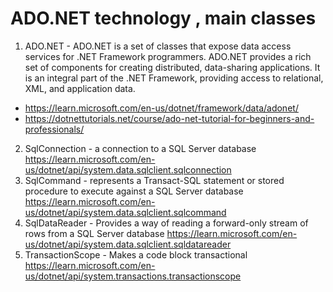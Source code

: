 # ADO.NET technology , main classes

1. ADO.NET - ADO.NET is a set of classes that expose data access services for .NET Framework programmers. ADO.NET provides a rich set of components for creating distributed, data-sharing applications. It is an integral part of the .NET Framework, providing access to relational, XML, and application data.
* https://learn.microsoft.com/en-us/dotnet/framework/data/adonet/
* https://dotnettutorials.net/course/ado-net-tutorial-for-beginners-and-professionals/

2. SqlConnection -  a connection to a SQL Server database https://learn.microsoft.com/en-us/dotnet/api/system.data.sqlclient.sqlconnection
3. SqlCommand - represents a Transact-SQL statement or stored procedure to execute against a SQL Server database https://learn.microsoft.com/en-us/dotnet/api/system.data.sqlclient.sqlcommand
4. SqlDataReader - Provides a way of reading a forward-only stream of rows from a SQL Server database https://learn.microsoft.com/en-us/dotnet/api/system.data.sqlclient.sqldatareader
5. TransactionScope - Makes a code block transactional https://learn.microsoft.com/en-us/dotnet/api/system.transactions.transactionscope